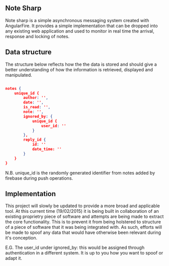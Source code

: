 ## Note Sharp

Note sharp is a simple asynchronous messaging system created with AngularFire. 
It provides a simple implementation that can be dropped into any existing web 
application and used to monitor in real time the arrival, response and locking
of notes.

## Data structure

The structure below reflects how the the data is stored and should give a better
understanding of how the information is retrieved, displayed and manipulated.

```json

notes {
	unique_id {
		author: '',
		date: '',
		is_read: '',
		note: '',
		ignored_by: {
			unique_id {
				user_id: ''
			}
		},
		reply_id {
			id: ''
			date_time: ''
		}
	}
}

```

N.B. unique_id is the randomly generated identifier from notes added by firebase during push operations.

## Implementation

This project will slowly be updated to provide a more broad and applicable tool. At this current time
(19/02/2015) it is being built in collaboration of an existing proprietry piece of software and attempts
are being made to extract the core functionality. This is to prevent it from being holstered to structure
of a piece of software that it was being integrated with. As such, efforts will be made to spoof any data that would have otherwise been relevant during it's conception.

E.G. The user_id under ignored_by: this would be assigned through authentication in a different system. It is up to you how you want to spoof or adapt it. 
